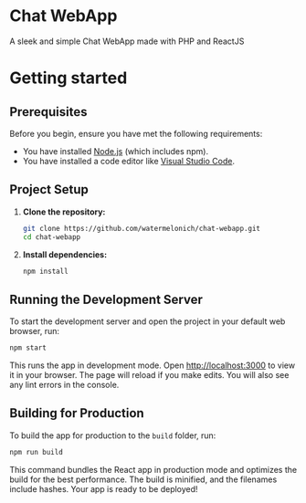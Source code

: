 # Chat WebApp

A sleek and simple Chat WebApp made with PHP and ReactJS

# Getting started

## Prerequisites

Before you begin, ensure you have met the following requirements:

- You have installed [Node.js](https://nodejs.org/) (which includes npm).
- You have installed a code editor like [Visual Studio Code](https://code.visualstudio.com/).

## Project Setup

1. **Clone the repository:**

    ```bash
    git clone https://github.com/watermelonich/chat-webapp.git
    cd chat-webapp
    ```

2. **Install dependencies:**

    ```bash
    npm install
    ```

## Running the Development Server

To start the development server and open the project in your default web browser, run:

```bash
npm start
```

This runs the app in development mode. Open [http://localhost:3000](http://localhost:3000) to view it in your browser. The page will reload if you make edits. You will also see any lint errors in the console.

## Building for Production

To build the app for production to the `build` folder, run:

```bash
npm run build
```

This command bundles the React app in production mode and optimizes the build for the best performance. The build is minified, and the filenames include hashes. Your app is ready to be deployed!
